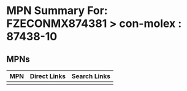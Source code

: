 



# MPN Summary For: FZECONMX874381 > con-molex : 87438-10

## MPNs
  

|MPN|Direct Links|Search Links|
| :--- | :--- | :--- |
||||
